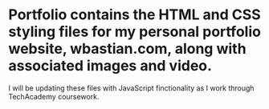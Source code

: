 # Portfolio contains the HTML and CSS styling files for my personal portfolio website, wbastian.com, along with associated images and video. 
I will be updating these files with JavaScript finctionality as I work through TechAcademy coursework.
